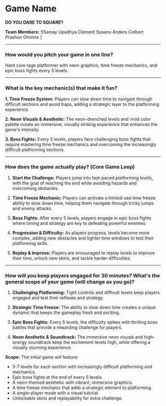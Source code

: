 # Game Name
**DO YOU DARE TO SQUARE?**

**Team Members:** ![Samay Upadhya Clement Susano Anders Colbert Prashun Ghimire ]

---
### How would you pitch your game in one line?

Hard core rage platformer with neon graphics, time freeze mechanics, and epic boss fights every 5 levels.

---

### What is the key mechanic(s) that make it fun?

**1. Time Freeze System:** Players can slow down time to navigate through difficult sections and avoid traps, adding a strategic layer to the platforming experience.

**2. Neon Visuals & Aesthetic:** The neon-drenched levels and vivid color palette create an immersive, visually striking experience that enhances the game's intensity.

**3. Boss Fights:** Every 5 levels, players face challenging boss fights that require mastering time freeze mechanics and overcoming the increasingly difficult platforming sections.

---

### How does the game actually play? (Core Game Loop)

1. **Start the Challenge:** Players jump into fast-paced platforming levels, with the goal of reaching the end while avoiding hazards and overcoming obstacles.

2. **Time Freeze Mechanic:** Players can activate a limited-use time freeze ability to slow down time, helping them navigate through tricky jumps and enemy attacks.

3. **Boss Fights:** After every 5 levels, players engage in epic boss fights where timing and strategy are key to defeating powerful enemies.

4. **Progression & Difficulty:** As players progress, levels become more complex, adding new obstacles and tighter time windows to test their platforming skills.

5. **Replay & Improve:** Players are encouraged to replay levels to improve their time, unlock new skins, and tackle harder difficulties.

---

### How will you keep players engaged for 30 minutes? What's the general scope of your game (will change as you go)?

1. **Challenging Platforming:** Tight controls and difficult levels keep players engaged and test their reflexes and strategy.

2. **Strategic Time Freeze:** The ability to slow down time creates a unique dynamic that keeps the gameplay fresh and exciting.

3. **Epic Boss Fights:** Every 5 levels, the difficulty spikes with thrilling boss battles that provide a rewarding challenge for players.

4. **Neon Aesthetic & Soundtrack:** The immersive neon visuals and high-energy soundtrack keep the excitement levels high, while offering a visually stunning experience.

**Scope:** The initial game will feature:
- 5-7 levels for each section with increasingly difficult platforming and mechanics.
- Epic boss fights at the end of every 5 levels.
- A neon-themed aesthetic with vibrant, immersive graphics.
- A time freeze mechanic that adds a strategic element to platforming.
- A single-player mode with a visual tutorial.
- Unlockable skins and replayability for extra challenge.
